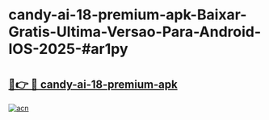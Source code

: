 # candy-ai-18-premium-apk-Baixar-Gratis-Ultima-Versao-Para-Android-IOS-2025-#ar1py

# <h2><a href="https://ainizakaria.my?title=candy-ai-18-premium-apk&ref=25M">🔗👉 🔴 candy-ai-18-premium-apk</a></h2>

[![acn](https://github.com/user-attachments/assets/0f9c940e-d8b0-45ae-aac7-cd30a18b3e1c)](https://ainizakaria.my?title=candy-ai-18-premium-apk&ref=25M)

